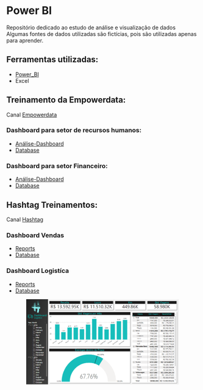 # Power BI
Repositório dedicado ao estudo de análise e visualização de dados
Algumas fontes de dados utilizadas são fictícias, pois são utilizadas apenas para aprender.


## Ferramentas utilizadas:
- [Power_BI](https://powerbi.microsoft.com/pt-br/desktop/)
- Excel

## Treinamento da Empowerdata:
Canal [Empowerdata](https://www.youtube.com/channel/UCX8dXdLxlgBSKcOhb-ixuJg)

### Dashboard para setor de recursos humanos:
- [Análise-Dashboard](/People-Management-Analysis/Human-Resources-Analysis.pbix)
- [Database](/People-Management-Analysis/Database)

### Dashboard para setor Financeiro:
- [Análise-Dashboard](/Sales-Analysis/Finance-Section-Analysis.pbix)
- [Database](/Sales-Analysis/Database)

## Hashtag Treinamentos:
Canal [Hashtag](https://www.youtube.com/channel/UCw0leRmeaX7R_9BDd3TvCzg)<br>

### Dashboard Vendas
- [Reports](./Purchases/Dashboard-Compras.pbix)
- [Database](./Purchases/Compras.xlsx)

### Dashboard Logistíca
- [Reports](./Logistics/dashboard-logistic.pbix)
- [Database](./Logistics/Base-Logistica.xlsx)

<div align="center">
    <img src="./Logistics/dash-logistic-image.png" width="400px"> 
</div>